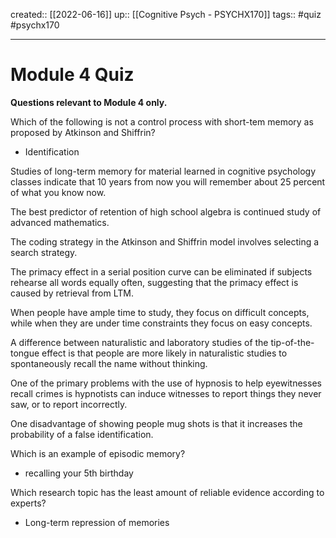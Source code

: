created:: [[2022-06-16]]
up:: [[Cognitive Psych - PSYCHX170]]
tags:: #quiz #psychx170 
***

# Module 4 Quiz

**Questions relevant to Module 4 only.**

Which of the following is not a control process with short-tem memory as proposed by Atkinson and Shiffrin?
- Identification

Studies of long-term memory for material learned in cognitive psychology classes indicate that 10 years from now you will remember about 25 percent of what you know now.

The best predictor of retention of high school algebra is continued study of advanced mathematics.

The coding strategy in the Atkinson and Shiffrin model involves selecting a search strategy.

The primacy effect in a serial position curve can be eliminated if subjects rehearse all words equally often, suggesting that the primacy effect is caused by retrieval from LTM.

When people have ample time to study, they focus on difficult concepts, while when they are under time constraints they focus on easy concepts.

A difference between naturalistic and laboratory studies of the tip-of-the-tongue effect is that people are more likely in naturalistic studies to spontaneously recall the name without thinking.

One of the primary problems with the use of hypnosis to help eyewitnesses recall crimes is hypnotists can induce witnesses to report things they never saw, or to report incorrectly.

One disadvantage of showing people mug shots is that it increases the probability of a false identification.

Which is an example of episodic memory?
- recalling your 5th birthday

Which research topic has the least amount of reliable evidence according to experts?
- Long-term repression of memories